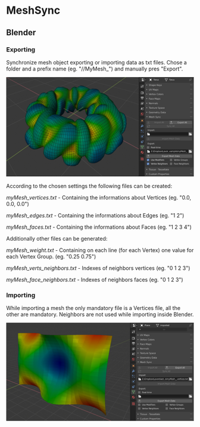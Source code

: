 # MeshSync

## Blender

### Exporting
Synchronize mesh object exporting or importing data as txt files. Chose a folder and a prefix name (eg. "//MyMesh_") and manually pres "Export".

![GitHub Logo](/Blender_Export.jpg)

According to the chosen settings the following files can be created:


*myMesh_vertices.txt* - Containing the informations about Vertices (eg. "0.0, 0.0, 0.0")


*myMesh_edges.txt* - Containing the informations about Edges (eg. "1 2")


*myMesh_faces.txt* - Containing the informations about Faces (eg. "1 2 3 4")



Additionally other files can be generated:


*myMesh_weight.txt* - Containing on each line (for each Vertex) one value for each Vertex Group. (eg. "0.25 0.75")


*myMesh_verts_neighbors.txt* - Indexes of neighbors vertices (eg. "0 1 2 3")


*myMesh_face_neighbors.txt* - Indexes of neighbors faces (eg. "0 1 2 3")


### Importing

While importing a mesh the only mandatory file is a Vertices file, all the other are mandatory. Neighbors are not used while importing inside Blender.

![GitHub Logo](/Blender_Import.jpg)
